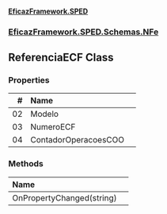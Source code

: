 #### [EficazFramework.SPED](EficazFrameworkSPED.md 'EficazFramework SPED')
### [EficazFramework.SPED.Schemas.NFe](EficazFramework.SPED.Schemas.NFe.md 'EficazFramework.SPED.Schemas.NFe')

## ReferenciaECF Class
### Properties

| # | Name | |
| ---: | :--- | :--- |
| 02 | Modelo |  |
| 03 | NumeroECF |  |
| 04 | ContadorOperacoesCOO |  |
### Methods

| Name | |
| :--- | :--- |
| OnPropertyChanged(string) |  |
